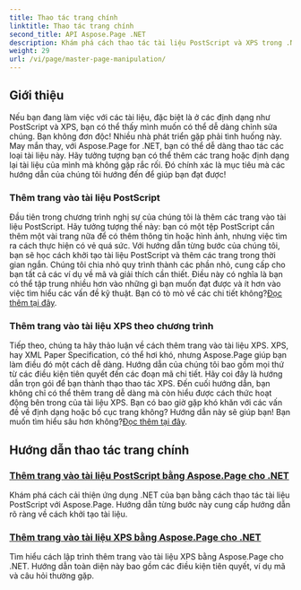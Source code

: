 ```yaml
---
title: Thao tác trang chính
linktitle: Thao tác trang chính
second_title: API Aspose.Page .NET
description: Khám phá cách thao tác tài liệu PostScript và XPS trong .NET bằng Aspose.Page. Thực hiện theo hướng dẫn của chúng tôi để nâng cao khả năng ứng dụng của bạn.
weight: 29
url: /vi/page/master-page-manipulation/
---
```

## Giới thiệu

Nếu bạn đang làm việc với các tài liệu, đặc biệt là ở các định dạng như PostScript và XPS, bạn có thể thấy mình muốn có thể dễ dàng chỉnh sửa chúng. Bạn không đơn độc! Nhiều nhà phát triển gặp phải tình huống này. May mắn thay, với Aspose.Page for .NET, bạn có thể dễ dàng thao tác các loại tài liệu này. Hãy tưởng tượng bạn có thể thêm các trang hoặc định dạng lại tài liệu của mình mà không gặp rắc rối. Đó chính xác là mục tiêu mà các hướng dẫn của chúng tôi hướng đến để giúp bạn đạt được!

### Thêm trang vào tài liệu PostScript

Đầu tiên trong chương trình nghị sự của chúng tôi là thêm các trang vào tài liệu PostScript. Hãy tưởng tượng thế này: bạn có một tệp PostScript cần thêm một vài trang nữa để có thêm thông tin hoặc hình ảnh, nhưng việc tìm ra cách thực hiện có vẻ quá sức. Với hướng dẫn từng bước của chúng tôi, bạn sẽ học cách khởi tạo tài liệu PostScript và thêm các trang trong thời gian ngắn. Chúng tôi chia nhỏ quy trình thành các phần nhỏ, cung cấp cho bạn tất cả các ví dụ về mã và giải thích cần thiết. Điều này có nghĩa là bạn có thể tập trung nhiều hơn vào những gì bạn muốn đạt được và ít hơn vào việc tìm hiểu các vấn đề kỹ thuật. Bạn có tò mò về các chi tiết không?[Đọc thêm tại đây](./add-page-to-postscript-document/).

### Thêm trang vào tài liệu XPS theo chương trình

Tiếp theo, chúng ta hãy thảo luận về cách thêm trang vào tài liệu XPS. XPS, hay XML Paper Specification, có thể hơi khó, nhưng Aspose.Page giúp bạn làm điều đó một cách dễ dàng. Hướng dẫn của chúng tôi bao gồm mọi thứ từ các điều kiện tiên quyết đến các đoạn mã chi tiết. Hãy coi đây là hướng dẫn trọn gói để bạn thành thạo thao tác XPS. Đến cuối hướng dẫn, bạn không chỉ có thể thêm trang dễ dàng mà còn hiểu được cách thức hoạt động bên trong của tài liệu XPS. Bạn có bao giờ gặp khó khăn với các vấn đề về định dạng hoặc bố cục trang không? Hướng dẫn này sẽ giúp bạn! Bạn muốn tìm hiểu sâu hơn không?[Đọc thêm tại đây](./adding-page-to-xps-document/).

## Hướng dẫn thao tác trang chính
### [Thêm trang vào tài liệu PostScript bằng Aspose.Page cho .NET](./add-page-to-postscript-document/)
Khám phá cách cải thiện ứng dụng .NET của bạn bằng cách thao tác tài liệu PostScript với Aspose.Page. Hướng dẫn từng bước này cung cấp hướng dẫn rõ ràng về cách khởi tạo tài liệu.
### [Thêm trang vào tài liệu XPS bằng Aspose.Page cho .NET](./adding-page-to-xps-document/)
Tìm hiểu cách lập trình thêm trang vào tài liệu XPS bằng Aspose.Page cho .NET. Hướng dẫn toàn diện này bao gồm các điều kiện tiên quyết, ví dụ mã và câu hỏi thường gặp.